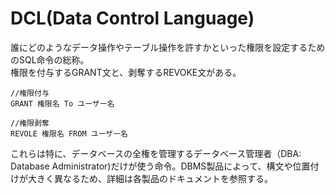 # DCL(Data Control Language)
誰にどのようなデータ操作やテーブル操作を許すかといった権限を設定するためのSQL命令の総称。  
権限を付与するGRANT文と、剥奪するREVOKE文がある。  

```
//権限付与
GRANT 権限名 To ユーザー名

//権限剥奪
REVOLE 権限名 FROM ユーザー名
```

これらは特に、データベースの全権を管理するデータベース管理者（DBA: Database Administrator)だけが使う命令。DBMS製品によって、構文や位置付けが大きく異なるため、詳細は各製品のドキュメントを参照する。


